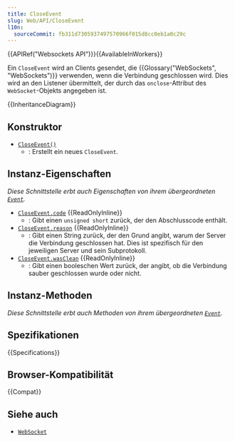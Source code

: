 ```yaml
---
title: CloseEvent
slug: Web/API/CloseEvent
l10n:
  sourceCommit: fb311d7305937497570966f015d8cc0eb1a0c29c
---
```


{{APIRef("Websockets API")}}{{AvailableInWorkers}}

Ein `CloseEvent` wird an Clients gesendet, die {{Glossary("WebSockets", "WebSockets")}} verwenden, wenn die Verbindung geschlossen wird. Dies wird an den Listener übermittelt, der durch das `onclose`-Attribut des `WebSocket`-Objekts angegeben ist.

{{InheritanceDiagram}}

## Konstruktor

- [`CloseEvent()`](/de/docs/Web/API/CloseEvent/CloseEvent)
  - : Erstellt ein neues `CloseEvent`.

## Instanz-Eigenschaften

_Diese Schnittstelle erbt auch Eigenschaften von ihrem übergeordneten [`Event`](/de/docs/Web/API/Event)._

- [`CloseEvent.code`](/de/docs/Web/API/CloseEvent/code) {{ReadOnlyInline}}
  - : Gibt einen `unsigned short` zurück, der den Abschlusscode enthält.
- [`CloseEvent.reason`](/de/docs/Web/API/CloseEvent/reason) {{ReadOnlyInline}}
  - : Gibt einen String zurück, der den Grund angibt, warum der Server die Verbindung geschlossen hat. Dies ist spezifisch für den jeweiligen Server und sein Subprotokoll.
- [`CloseEvent.wasClean`](/de/docs/Web/API/CloseEvent/wasClean) {{ReadOnlyInline}}
  - : Gibt einen booleschen Wert zurück, der angibt, ob die Verbindung sauber geschlossen wurde oder nicht.

## Instanz-Methoden

_Diese Schnittstelle erbt auch Methoden von ihrem übergeordneten [`Event`](/de/docs/Web/API/Event)._

## Spezifikationen

{{Specifications}}

## Browser-Kompatibilität

{{Compat}}

## Siehe auch

- [`WebSocket`](/de/docs/Web/API/WebSocket)
